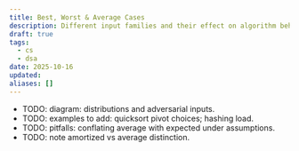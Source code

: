 ```yaml
---
title: Best, Worst & Average Cases
description: Different input families and their effect on algorithm behavior.
draft: true
tags:
  - cs
  - dsa
date: 2025-10-16
updated:
aliases: []
---
```

- TODO: diagram: distributions and adversarial inputs.
- TODO: examples to add: quicksort pivot choices; hashing load.
- TODO: pitfalls: conflating average with expected under assumptions.
- TODO: note amortized vs average distinction.
